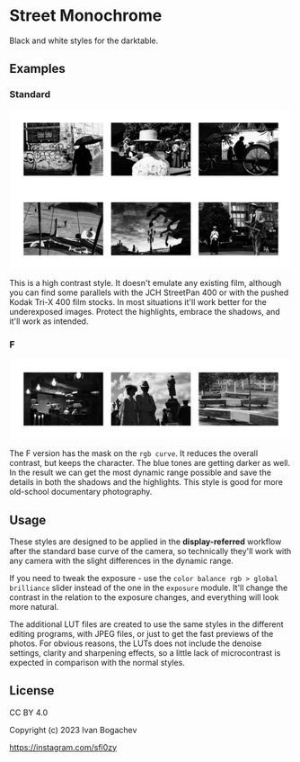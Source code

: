 # Street Monochrome

Black and white styles for the darktable.

## Examples

### Standard

![examples](examples.jpg)

This is a high contrast style. It doesn't emulate any existing film, although you can find some parallels with the JCH StreetPan 400 or with the pushed Kodak Tri-X 400 film stocks. In most situations it'll work better for the underexposed images. Protect the highlights, embrace the shadows, and it'll work as intended.

### F

![examples](examples-f.jpg)

The F version has the mask on the `rgb curve`. It reduces the overall contrast, but keeps the character. The blue tones are getting darker as well. In the result we can get the most dynamic range possible and save the details in both the shadows and the highlights. This style is good for more old-school documentary photography.

## Usage

These styles are designed to be applied in the **display-referred** workflow after the standard base curve of the camera, so technically they'll work with any camera with the slight differences in the dynamic range.

If you need to tweak the exposure - use the `color balance rgb > global brilliance` slider instead of the one in the `exposure` module. It'll change the contrast in the relation to the exposure changes, and everything will look more natural.

The additional LUT files are created to use the same styles in the different editing programs, with JPEG files, or just to get the fast previews of the photos. For obvious reasons, the LUTs does not include the denoise settings, clarity and sharpening effects, so a little lack of microcontrast is expected in comparison with the normal styles.

## License

CC BY 4.0

Copyright (c) 2023 Ivan Bogachev

https://instagram.com/sfi0zy
